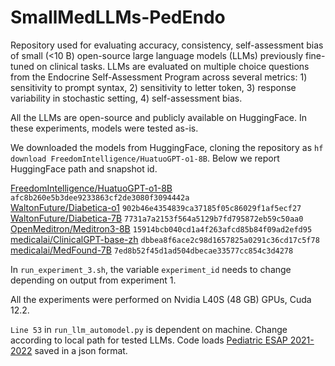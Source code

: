 # SmallMedLLMs-PedEndo

Repository used for evaluating accuracy, consistency, self-assessment bias of small (<10 B) open-source large language models (LLMs) previously fine-tuned on clinical tasks. LLMs are evaluated on multiple choice questions from the Endocrine Self-Assessment Program across several metrics: 1) sensitivity to prompt syntax, 2) sensitivity to letter token, 3) response variability in stochastic setting, 4) self-assessment bias. 

All the LLMs are open-source and publicly available on HuggingFace. In these experiments, models were tested as-is. 

We downloaded the models from HuggingFace, cloning the repository as 
`hf download FreedomIntelligence/HuatuoGPT-o1-8B`.
Below we report HuggingFace path and snapshot id.

[FreedomIntelligence/HuatuoGPT-o1-8B](https://huggingface.co/FreedomIntelligence/HuatuoGPT-o1-8B) `afc8b260e5b3dee9233863cf2de3080f3094442a`    
[WaltonFuture/Diabetica-o1](https://huggingface.co/WaltonFuture/Diabetica-o1) `902b46e4354839ca37185f05c86029f1af5ecf27`      
[WaltonFuture/Diabetica-7B](https://huggingface.co/WaltonFuture/Diabetica-7B) `7731a7a2153f564a5129b7fd795872eb59c50aa0`      
[OpenMeditron/Meditron3-8B](https://huggingface.co/OpenMeditron/Meditron3-8B) `15914bcb040cd1a4f263afcd85b84f09ad2efd95`      
[medicalai/ClinicalGPT-base-zh](https://huggingface.co/medicalai/ClinicalGPT-base-zh) `dbbea8f6ace2c98d1657825a0291c36cd17c5f78`    
[medicalai/MedFound-7B](https://huggingface.co/medicalai/MedFound-7B) `7ed8b52f45d1ad504dbecae33577cc854c3d4278`    

In `run_experiment_3.sh`, the variable `experiment_id` needs to change depending on output from experiment 1.

All the experiments were performed on Nvidia L40S (48 GB) GPUs, Cuda 12.2. 

`Line 53` in `run_llm_automodel.py` is dependent on machine. Change according to local path for tested LLMs. 
Code loads [Pediatric ESAP 2021-2022](https://education.endocrine.org/Public/Catalog/Details.aspx?id=HODn1tLcelu3F1NS3oVSrw%3d%3d&returnurl=%2fUsers%2fUserOnlineCourse.aspx%3fLearningActivityID%3dHODn1tLcelu3F1NS3oVSrw%253d%253d#:~:text=Pediatric%20ESAP%202021%2D2022%20is,broad%20review%20of%20pediatric%20endocrinology.) saved in a json format.